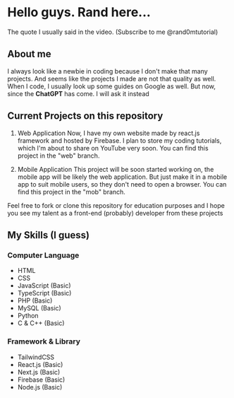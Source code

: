# Hello guys. Rand here...
The quote I usually said in the video. (Subscribe to me @rand0mtutorial)

## About me
I always look like a newbie in coding because I don't make that many projects. And seems like the projects I made are not that quality as well.
When I code, I usually look up some guides on Google as well. But now, since the __ChatGPT__ has come. I will ask it instead

## Current Projects on this repository

1. Web Application
Now, I have my own website made by react.js framework and hosted by Firebase. I plan to store my coding tutorials, which I'm about to share on YouTube very soon.
You can find this project in the "web" branch.

2. Mobile Application
This project will be soon started working on, the mobile app will be likely the web application. But just make it in a mobile app to suit mobile users, so they don't need to open a browser.
You can find this project in the "mob" branch.

Feel free to fork or clone this repository for education purposes and I hope you see my talent as a front-end (probably) developer from these projects

## My Skills (I guess)

### Computer Language
* HTML
* CSS
* JavaScript (Basic)
* TypeScript (Basic)
* PHP (Basic)
* MySQL (Basic)
* Python
* C & C++ (Basic)

### Framework & Library
* TailwindCSS
* React.js (Basic)
* Next.js (Basic)
* Firebase (Basic)
* Node.js (Basic)

<!---
Rand0MTutoriaL/Rand0MTutoriaL is a ✨ special ✨ repository because its `README.md` (this file) appears on your GitHub profile.
You can click the Preview link to take a look at your changes.
--->
